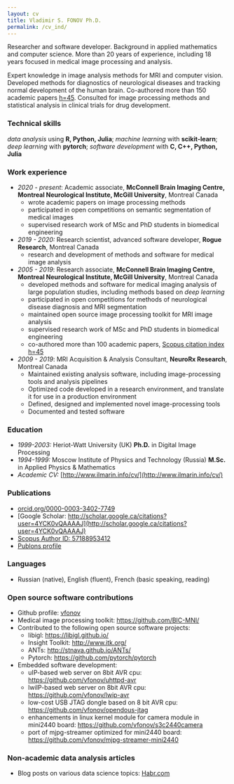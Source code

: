 ```yaml
---
layout: cv
title: Vladimir S. FONOV Ph.D.
permalink: /cv_ind/
---
```

Researcher and software developer. Background in applied mathematics and computer science. More than 20 years of experience, including 18 years focused in medical image processing and analysis.

Expert knowledge in image analysis methods for MRI and computer vision. Developed methods for diagnostics of neurological diseases and tracking normal development of the human brain. Co-authored more than 150 academic papers [h=45](https://www.scopus.com/authid/detail.uri?authorId=57188953412). Consulted for image processing methods and statistical analysis in clinical trials for drug development.

###  Technical skills
*data analysis* using **R, Python, Julia**; *machine learning* with **scikit-learn**; *deep learning* with **pytorch**; *software development* with **C, C++, Python, Julia**

### Work experience
* *2020 - present*: Academic associate, **McConnell Brain Imaging Centre, Montreal Neurological Institute, McGill University**, Montreal Canada
   *  wrote academic papers on image processing methods
   *  participated in open competitions on semantic segmentation of medical images
   *  supervised research work of MSc and PhD students in biomedical engineering
* *2019 - 2020:* Research scientist, advanced software developer, **Rogue Research**, Montreal Canada
   *  research and development of methods and software for medical image analysis
* *2005 - 2019*: Research associate, **McConnell Brain Imaging Centre, Montreal Neurological Institute, McGill University**, Montreal Canada
   *  developed methods and software for medical imaging analysis of large population studies, including methods based on *deep learning*
   *  participated in open competitions for methods of neurological disease diagnosis and MRI segmentation
   *  maintained open source image processing toolkit for MRI image analysis
   *  supervised research work of MSc and PhD students in biomedical engineering
   *  co-authored more than 100 academic papers, [Scopus citation index h=45](https://www.scopus.com/authid/detail.uri?authorId=57188953412)
* *2009 - 2019*: MRI Acquisition & Analysis Consultant, **NeuroRx Research**, Montreal Canada
   *  Maintained existing analysis software, including image-processing tools and analysis pipelines
   *  Optimized code developed in a research environment, and translate it for use in a production environment
   *  Defined, designed and implemented novel image-processing tools
   *  Documented and tested software

### Education
* *1999-2003:* Heriot-Watt University (UK) **Ph.D.** in Digital Image Processing
* *1994-1999:* Moscow Institute of Physics and Technology (Russia) **M.Sc.** in Applied Physics & Mathematics
* *Academic CV:* [http://www.ilmarin.info/cv/](http://www.ilmarin.info/cv/)

### Publications
* [orcid.org/0000-0003-3402-7749](http://orcid.org/0000-0003-3402-7749)
* [Google Scholar: http://scholar.google.ca/citations?user=4YCK0vQAAAAJ](http://scholar.google.ca/citations?user=4YCK0vQAAAAJ)
* [Scopus Author ID: 57188953412](https://www.scopus.com/authid/detail.uri?authorId=57188953412)
* [Publons profile](https://publons.com/researcher/AAG-9572-2019/)

### Languages
* Russian (native), English (fluent), French (basic speaking, reading)

### Open source software contributions
* Github profile: [vfonov](https://github.com/vfonov/)
* Medical image processing toolkit: <https://github.com/BIC-MNI/>
* Contributed to the following open source software projects:
  * libigl: <https://libigl.github.io/>
  * Insight Toolkit: <http://www.itk.org/>
  * ANTs: <http://stnava.github.io/ANTs/>
  * Pytorch: <https://github.com/pytorch/pytorch>
* Embedded software development:
  * uIP-based web server on 8bit AVR cpu: <https://github.com/vfonov/uhttpd-avr>
  * lwiIP-based web server on 8bit AVR cpu: <https://github.com/vfonov/lwip-avr>
  * low-cost USB JTAG dongle based on 8 bit AVR cpu: <https://github.com/vfonov/opendous-jtag>
  * enhancements in linux kernel module for camera module in mini2440 board: <https://github.com/vfonov/s3c2440camera>
  * port of mjpg-streamer optimized for mini2440 board: <https://github.com/vfonov/mjpg-streamer-mini2440>

### Non-academic data analysis articles
* Blog posts on various data science topics: [Habr.com](https://habr.com/ru/users/ilmarin77/posts/)

